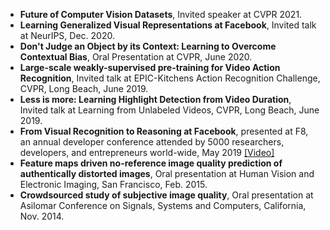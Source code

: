 - **Future of Computer Vision Datasets**, Invited speaker at CVPR 2021.
- **Learning Generalized Visual Representations at Facebook**, Invited talk at NeurIPS, Dec. 2020.
- **Don't Judge an Object by its Context: Learning to Overcome Contextual Bias**, Oral Presentation at CVPR, June 2020.
- **Large-scale weakly-supervised pre-training for Video Action Recognition**, Invited talk at EPIC-Kitchens Action Recognition Challenge,
CVPR, Long Beach, June 2019.
- **Less is more: Learning Highlight Detection from Video Duration**, Invited talk at Learning from Unlabeled Videos, CVPR, Long Beach, June 2019.
- **From Visual Recognition to Reasoning at Facebook**, presented at F8, an annual developer conference attended by 5000 researchers, developers, and entrepreneurs world-wide, May 2019 <a href="https://www.youtube.com/watch?v=5RcC18WEruk"> [Video] </a>
- **Feature maps driven no-reference image quality prediction of authentically distorted images**, Oral presentation at Human Vision and Electronic Imaging, San Francisco, Feb. 2015.
- **Crowdsourced study of subjective image quality**, Oral presentation at Asilomar Conference on Signals, Systems and Computers, California, Nov. 2014.

